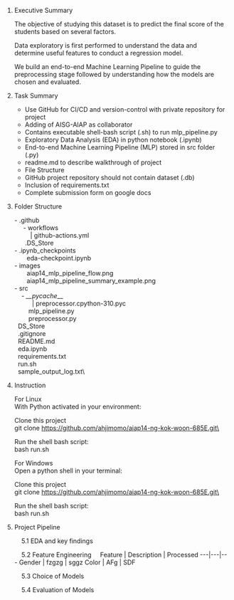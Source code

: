 1. Executive Summary
    
    The objective of studying this dataset is to predict the final score of the students based on several factors.

    Data exploratory is first performed to understand the data and determine useful features to conduct a regression model.

    We build an end-to-end Machine Learning Pipeline to guide the preprocessing stage followed by understanding how the models are chosen and evaluated.

2. Task Summary

    - Use GitHub for CI/CD and version-control   with private repository for project
    - Adding of AISG-AIAP as collaborator
    -  Contains executable shell-bash script (.sh) to run mlp_pipeline.py
    -  Exploratory Data Analysis (EDA) in python notebook (.ipynb)
    - End-to-end Machine Learning Pipeline (MLP) stored in src folder (.py)
    - readme.md to describe walkthrough of project
    -  File Structure
    -  GitHub project repository should not contain dataset (.db)
    - Inclusion of requirements.txt
    -  Complete submission form on google docs

3. Folder Structure
  
    \- .github    
  &nbsp;&nbsp;&nbsp;&nbsp; \- workflows\
  &nbsp;&nbsp;&nbsp;&nbsp;&nbsp;&nbsp;&nbsp;&nbsp; | github-actions.yml\
  &nbsp;&nbsp;&nbsp;&nbsp;&nbsp; .DS_Store\
  \- .ipynb_checkpoints\
  &nbsp;&nbsp;&nbsp;&nbsp;&nbsp;&nbsp;  eda-checkpoint.ipynb\
  \- images\
  &nbsp;&nbsp;&nbsp;&nbsp;&nbsp;&nbsp; aiap14_mlp_pipeline_flow.png\
  &nbsp;&nbsp;&nbsp;&nbsp;&nbsp;&nbsp;&nbsp;aiap14_mlp_pipeline_summary_example.png\
  \- src\
  &nbsp;&nbsp;&nbsp;&nbsp;\- *__pycache*__\
  &nbsp;&nbsp;&nbsp;&nbsp;&nbsp;&nbsp;&nbsp;&nbsp;&nbsp;&nbsp;| preprocessor.cpython-310.pyc\
  &nbsp;&nbsp;&nbsp;&nbsp;&nbsp;&nbsp;&nbsp; mlp_pipeline.py\
  &nbsp;&nbsp;&nbsp;&nbsp;&nbsp;&nbsp;&nbsp; preprocessor.py\
  &nbsp;&nbsp;DS_Store\
  &nbsp;&nbsp;.gitignore\
  &nbsp;&nbsp;README.md\
  &nbsp;&nbsp;eda.ipynb\
  &nbsp;&nbsp;requirements.txt\
  &nbsp;&nbsp;run.sh\
  &nbsp;&nbsp;sample_output_log.txt\

4. Instruction


  
    For Linux\
    With Python activated in your environment:

    Clone this project\
    git clone https://github.com/ahjimomo/aiap14-ng-kok-woon-685E.git\

    Run the shell bash script:\
    bash run.sh

    For Windows\
    Open a python shell in your terminal:

    Clone this project\
    git clone https://github.com/ahjimomo/aiap14-ng-kok-woon-685E.git\

    Run the shell bash script:\
    bash run.sh


5. Project Pipeline

    &nbsp;&nbsp;&nbsp;&nbsp;5.1 EDA and key findings
    
    &nbsp;&nbsp;&nbsp;&nbsp;5.2 Feature Engineering
    &nbsp;&nbsp;&nbsp;&nbsp;Feature | Description | Processed
    ---|---|---
    Gender | fzgzg | sggz 
    Color | AFg | SDF

  
    &nbsp;&nbsp;&nbsp;&nbsp;5.3 Choice of Models
    
    &nbsp;&nbsp;&nbsp;&nbsp;5.4 Evaluation of Models